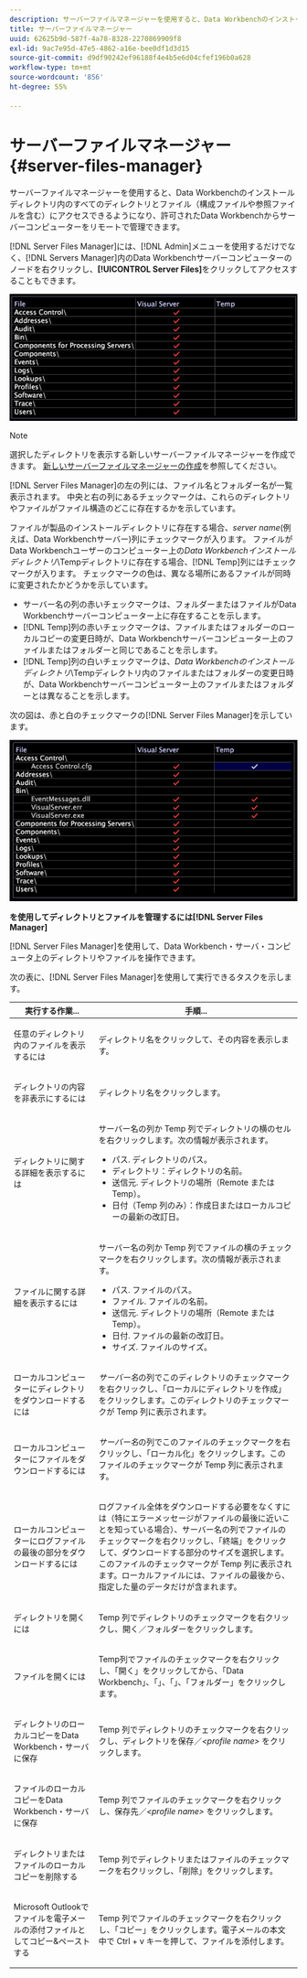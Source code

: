 ```yaml
---
description: サーバーファイルマネージャーを使用すると、Data Workbenchのインストールディレクトリ内のすべてのディレクトリとファイル（構成ファイルや参照ファイルを含む）にアクセスできるようになり、許可されたData Workbenchからサーバーコンピューターをリモートで管理できます。
title: サーバーファイルマネージャー
uuid: 62625b9d-587f-4a78-8328-2270869909f8
exl-id: 9ac7e95d-47e5-4862-a16e-bee0df1d3d15
source-git-commit: d9df90242ef96188f4e4b5e6d04cfef196b0a628
workflow-type: tm+mt
source-wordcount: '856'
ht-degree: 55%

---
```


# サーバーファイルマネージャー{#server-files-manager}

サーバーファイルマネージャーを使用すると、Data Workbenchのインストールディレクトリ内のすべてのディレクトリとファイル（構成ファイルや参照ファイルを含む）にアクセスできるようになり、許可されたData Workbenchからサーバーコンピューターをリモートで管理できます。

[!DNL Server Files Manager]には、[!DNL Admin]メニューを使用するだけでなく、[!DNL Servers Manager]内のData Workbenchサーバーコンピューターのノードを右クリックし、**[!UICONTROL Server Files]**&#x200B;をクリックしてアクセスすることもできます。

![](assets/vis_FileManager.png)

>[!NOTE]
>
>選択したディレクトリを表示する新しいサーバーファイルマネージャーを作成できます。 [新しいサーバーファイルマネージャーの作成](../../../home/c-get-started/c-intf-anlys-ftrs/c-cstm-prof-files-mgrs/c-new-svr-files-mgrs.md#concept-6e8f63273109443699a8f61b1a2ea816)を参照してください。

[!DNL Server Files Manager]の左の列には、ファイル名とフォルダー名が一覧表示されます。 中央と右の列にあるチェックマークは、これらのディレクトリやファイルがファイル構造のどこに存在するかを示しています。

ファイルが製品のインストールディレクトリに存在する場合、*server name*(例えば、Data Workbenchサーバー)列にチェックマークが入ります。 ファイルがData Workbenchユーザーのコンピューター上の&#x200B;*Data Workbenchインストールディレクトリ*\Tempディレクトリに存在する場合、[!DNL Temp]列にはチェックマークが入ります。 チェックマークの色は、異なる場所にあるファイルが同時に変更されたかどうかを示しています。

* サーバー名の列の赤いチェックマークは、フォルダーまたはファイルがData Workbenchサーバーコンピューター上に存在することを示します。
* [!DNL Temp]列の赤いチェックマークは、ファイルまたはフォルダーのローカルコピーの変更日時が、Data Workbenchサーバーコンピューター上のファイルまたはフォルダーと同じであることを示します。
* [!DNL Temp]列の白いチェックマークは、*Data Workbenchのインストールディレクトリ*\Tempディレクトリ内のファイルまたはフォルダーの変更日時が、Data Workbenchサーバーコンピューター上のファイルまたはフォルダーとは異なることを示します。

次の図は、赤と白のチェックマークの[!DNL Server Files Manager]を示しています。

![](assets/vis_FileManager_RedWhiteChecks.png)

**を使用してディレクトリとファイルを管理するには[!DNL Server Files Manager]**

[!DNL Server Files Manager]を使用して、Data Workbench・サーバ・コンピュータ上のディレクトリやファイルを操作できます。

次の表に、[!DNL Server Files Manager]を使用して実行できるタスクを示します。

<table id="table_D217AE5A878542EC8B604812A61819C3"> 
 <thead> 
  <tr> 
   <th colname="col1" class="entry"> 実行する作業... </th> 
   <th colname="col2" class="entry"> 手順... </th> 
  </tr> 
 </thead>
 <tbody> 
  <tr> 
   <td colname="col1"> <p>任意のディレクトリ内のファイルを表示するには </p> </td> 
   <td colname="col2"> <p>ディレクトリ名をクリックして、その内容を表示します。 </p> </td> 
  </tr> 
  <tr> 
   <td colname="col1"> <p>ディレクトリの内容を非表示にするには </p> </td> 
   <td colname="col2"> <p>ディレクトリ名をクリックします。 </p> </td> 
  </tr> 
  <tr> 
   <td colname="col1"> <p>ディレクトリに関する詳細を表示するには </p> </td> 
   <td colname="col2"> <p>サーバー名の列か <span class="wintitle">Temp</span> 列でディレクトリの横のセルを右クリックします。次の情報が表示されます。 </p> 
    <ul id="ul_2DA5C8D0E95F4BCC8F7E25D05F00EB02"> 
     <li id="li_3FDECC14D62543B183C3509C338DF432">パス. ディレクトリのパス。 </li> 
     <li id="li_9CF3989FD9E2427995F070E043FAD02C">ディレクトリ：ディレクトリの名前。 </li> 
     <li id="li_68AAA11907404D0BBF407ECD7CA2E467">送信元. ディレクトリの場所（Remote または Temp）。 </li> 
     <li id="li_CB4AEEC89E424868B758465EC0B701B5">日付（Temp 列のみ）：作成日またはローカルコピーの最新の改訂日。 </li> 
    </ul> </td> 
  </tr> 
  <tr> 
   <td colname="col1"> <p>ファイルに関する詳細を表示するには </p> </td> 
   <td colname="col2"> <p>サーバー名の列か <span class="wintitle">Temp</span> 列でファイルの横のチェックマークを右クリックします。次の情報が表示されます。 </p> <p> 
     <ul id="ul_C4E6CB86D1774D739B5ECF48AF8DB628"> 
      <li id="li_7A6D39CF8C064FDDAB87F8D4E50FA832">パス. ファイルのパス。 </li> 
      <li id="li_9C735B6F0A2541F1992B845359C3685A">ファイル. ファイルの名前。 </li> 
      <li id="li_3EB903E4F4C44A6093732C588F0125EF">送信元. ディレクトリの場所（Remote または Temp）。 </li> 
      <li id="li_C1FED4F98F854D5892DBAD9F9E1D47B8">日付. ファイルの最新の改訂日。 </li> 
      <li id="li_7477C727C62F4406BB2026063E41F2AE">サイズ. ファイルのサイズ。 </li> 
     </ul> </p> </td> 
  </tr> 
  <tr> 
   <td colname="col1"> <p>ローカルコンピューターにディレクトリをダウンロードするには </p> </td> 
   <td colname="col2"> <p><i>サーバー名</i>の列でこのディレクトリのチェックマークを右クリックし、「<span class="uicontrol">ローカルにディレクトリを作成</span>」をクリックします。このディレクトリのチェックマークが <span class="wintitle">Temp</span> 列に表示されます。 </p> </td> 
  </tr> 
  <tr> 
   <td colname="col1"> <p>ローカルコンピューターにファイルをダウンロードするには </p> </td> 
   <td colname="col2"> <p><i>サーバー名</i>の列でこのファイルのチェックマークを右クリックし、「<span class="uicontrol">ローカル化</span>」をクリックします。このファイルのチェックマークが <span class="wintitle">Temp</span> 列に表示されます。 </p> </td> 
  </tr> 
  <tr> 
   <td colname="col1"> <p>ローカルコンピューターにログファイルの最後の部分をダウンロードするには </p> </td> 
   <td colname="col2"> <p>ログファイル全体をダウンロードする必要をなくすには（特にエラーメッセージがファイルの最後に近いことを知っている場合）、サーバー名の列でファイルのチェックマークを右クリックし、「<span class="uicontrol">終端</span>」をクリックして、ダウンロードする部分のサイズを選択します。このファイルのチェックマークが <span class="wintitle">Temp</span> 列に表示されます。ローカルファイルには、ファイルの最後から、指定した量のデータだけが含まれます。 </p> </td> 
  </tr> 
  <tr> 
   <td colname="col1"> <p>ディレクトリを開くには </p> </td> 
   <td colname="col2"> <p><span class="wintitle">Temp</span> 列でディレクトリのチェックマークを右クリックし、<span class="uicontrol">開く</span>／<span class="uicontrol">フォルダー</span>をクリックします。 </p> </td> 
  </tr> 
  <tr> 
   <td colname="col1"> <p>ファイルを開くには </p> </td> 
   <td colname="col2"> <p><span class="wintitle"> Temp</span>列でファイルのチェックマークを右クリックし、「<span class="uicontrol">開く</span>」をクリックしてから、「<span class="uicontrol">Data Workbench</span>」、「</span>」、「<span class="uicontrol">」、「<span class="uicontrol">フォルダー</span>」をクリックします。 </span></p> </td> 
  </tr> 
  <tr> 
   <td colname="col1"> <p>ディレクトリのローカルコピーをData Workbench・サーバに保存 </p> </td> 
   <td colname="col2"> <p><span class="wintitle">Temp</span> 列でディレクトリのチェックマークを右クリックし、<span class="uicontrol">ディレクトリを保存</span>／<i>&lt;<span class="uicontrol">profile name</span>&gt;</i> をクリックします。 </p> </td> 
  </tr> 
  <tr> 
   <td colname="col1"> <p>ファイルのローカルコピーをData Workbench・サーバに保存 </p> </td> 
   <td colname="col2"> <p><span class="wintitle">Temp</span> 列でファイルのチェックマークを右クリックし、<span class="uicontrol">保存先</span>／<i>&lt;<span class="uicontrol">profile name</span>&gt;</i> をクリックします。 </p> </td> 
  </tr> 
  <tr> 
   <td colname="col1"> <p>ディレクトリまたはファイルのローカルコピーを削除する </p> </td> 
   <td colname="col2"> <p><span class="wintitle">Temp</span> 列でディレクトリまたはファイルのチェックマークを右クリックし、「<span class="uicontrol">削除</span>」をクリックします。 </p> </td> 
  </tr> 
  <tr> 
   <td colname="col1"> <p>Microsoft Outlookでファイルを電子メールの添付ファイルとしてコピー&amp;ペーストする </p> </td> 
   <td colname="col2"> <p><span class="wintitle">Temp</span> 列でファイルのチェックマークを右クリックし、「<span class="uicontrol">コピー</span>」をクリックします。電子メールの本文中で Ctrl + v キーを押して、ファイルを添付します。 </p> </td> 
  </tr> 
 </tbody> 
</table>
